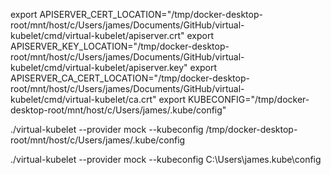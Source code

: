 export APISERVER_CERT_LOCATION="/tmp/docker-desktop-root/mnt/host/c/Users/james/Documents/GitHub/virtual-kubelet/cmd/virtual-kubelet/apiserver.crt"
export APISERVER_KEY_LOCATION="/tmp/docker-desktop-root/mnt/host/c/Users/james/Documents/GitHub/virtual-kubelet/cmd/virtual-kubelet/apiserver.key"
export APISERVER_CA_CERT_LOCATION="/tmp/docker-desktop-root/mnt/host/c/Users/james/Documents/GitHub/virtual-kubelet/cmd/virtual-kubelet/ca.crt"
export KUBECONFIG="/tmp/docker-desktop-root/mnt/host/c/Users/james/.kube/config"

./virtual-kubelet --provider mock --kubeconfig /tmp/docker-desktop-root/mnt/host/c/Users/james/.kube/config

./virtual-kubelet --provider mock --kubeconfig C:\Users\james\.kube\config